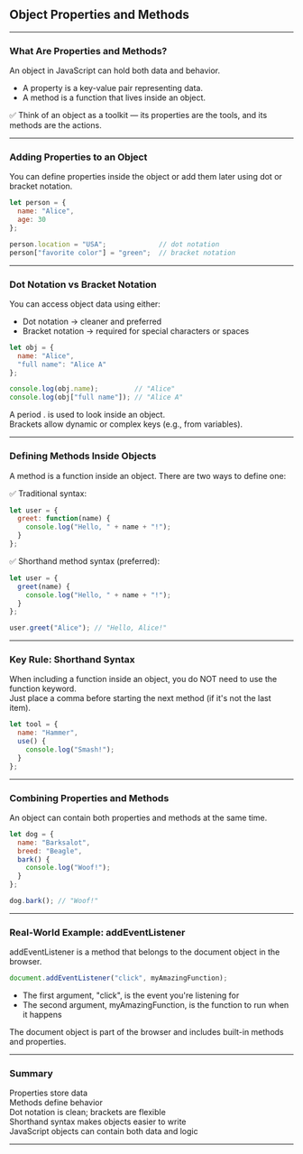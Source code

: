## Object Properties and Methods

---

### What Are Properties and Methods?

An <span class="emphasis">object</span> in JavaScript can hold both data and behavior.

- A <span class="emphasis">property</span> is a key-value pair representing data.  
- A <span class="emphasis">method</span> is a function that lives inside an object.

✅ Think of an object as a toolkit — its <span class="secondEmphasis">properties</span> are the tools, and its <span class="secondEmphasis">methods</span> are the actions.

---

### Adding Properties to an Object

You can define properties inside the object or add them later using dot or bracket notation.

```javascript
let person = {
  name: "Alice",
  age: 30
};

person.location = "USA";             // dot notation  
person["favorite color"] = "green";  // bracket notation
```

---

### Dot Notation vs Bracket Notation

You can access object data using either:

- <span class="emphasis">Dot notation</span> → cleaner and preferred  
- <span class="emphasis">Bracket notation</span> → required for special characters or spaces

```javascript
let obj = {
  name: "Alice",
  "full name": "Alice A"
};

console.log(obj.name);         // "Alice"
console.log(obj["full name"]); // "Alice A"
```

A period <span class="codeSnip">.</span> is used to look inside an object.  
Brackets allow dynamic or complex keys (e.g., from variables).

---

### Defining Methods Inside Objects

A method is a function inside an object. There are two ways to define one:

✅ Traditional syntax:

```javascript
let user = {
  greet: function(name) {
    console.log("Hello, " + name + "!");
  }
};
```

✅ Shorthand method syntax (preferred):

```javascript
let user = {
  greet(name) {
    console.log("Hello, " + name + "!");
  }
};

user.greet("Alice"); // "Hello, Alice!"
```

---

### Key Rule: Shorthand Syntax

When including a function inside an object, you do NOT need to use the <span class="codeSnip">function</span> keyword.  
Just place a comma before starting the next method (if it's not the last item).

```javascript
let tool = {
  name: "Hammer",
  use() {
    console.log("Smash!");
  }
};
```

---

### Combining Properties and Methods

An object can contain both properties and methods at the same time.

```javascript
let dog = {
  name: "Barksalot",
  breed: "Beagle",
  bark() {
    console.log("Woof!");
  }
};

dog.bark(); // "Woof!"
```

---

### Real-World Example: addEventListener

<span class="codeSnip">addEventListener</span> is a method that belongs to the <span class="emphasis">document</span> object in the browser.

```javascript
document.addEventListener("click", myAmazingFunction);
```

- The first argument, <span class="codeSnip">"click"</span>, is the event you're listening for  
- The second argument, <span class="codeSnip">myAmazingFunction</span>, is the function to run when it happens

The document object is part of the browser and includes built-in methods and properties.

---

### Summary

Properties store data  
Methods define behavior  
Dot notation is clean; brackets are flexible  
Shorthand syntax makes objects easier to write  
JavaScript objects can contain both data and logic

---
